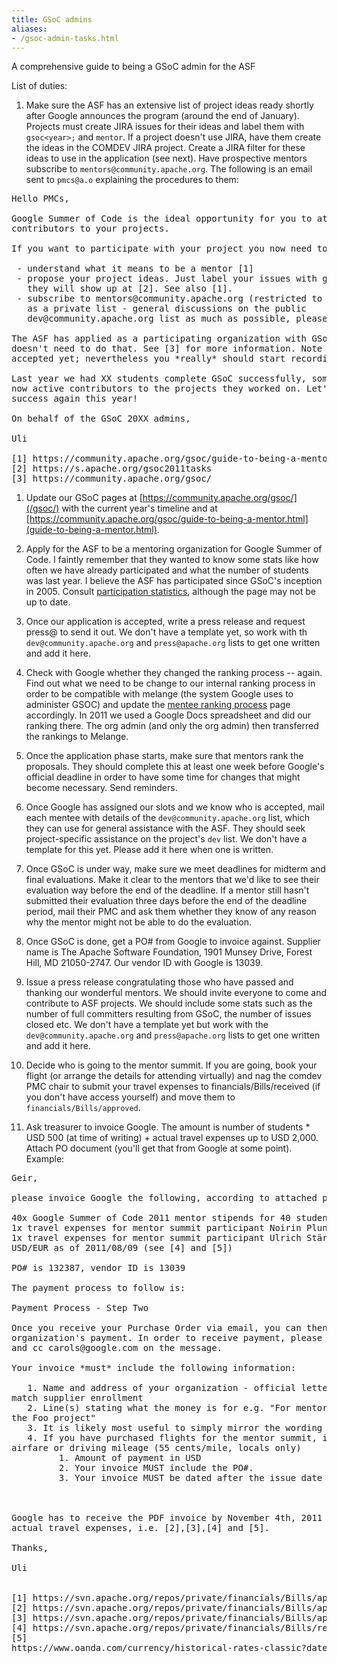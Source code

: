 ```yaml
---
title: GSoC admins
aliases:
- /gsoc-admin-tasks.html
---
```


A comprehensive guide to being a GSoC admin for the ASF

List of duties:

1. Make sure the ASF has an extensive list of project ideas ready shortly after Google announces the
program (around the end of January). Projects must create JIRA issues for their ideas and
label them with `gsoc<year>;` and `mentor`. If a project doesn't use JIRA, have them create the ideas in the COMDEV
JIRA project. Create a JIRA filter for these ideas to use in the application (see next). Have
prospective mentors subscribe to `mentors@community.apache.org`. The following is an email sent to `pmcs@a.o`
explaining the procedures to them:

<pre>
Hello PMCs,

Google Summer of Code is the ideal opportunity for you to attract new
contributors to your projects.

If you want to participate with your project you now need to

 - understand what it means to be a mentor [1]
 - propose your project ideas. Just label your issues with gsoc2023 in JIRA and
   they will show up at [2]. See also [1].
 - subscribe to mentors@community.apache.org (restricted to potential mentors, meant to be used
   as a private list - general discussions on the public
   dev@community.apache.org list as much as possible, please)

The ASF has applied as a participating organization with GSoC, so your project
doesn't need to do that. See [3] for more information. Note that the ASF isn't
accepted yet; nevertheless you *really* should start recording your ideas now.

Last year we had XX students complete GSoC successfully, some of whom are
now active contributors to the projects they worked on. Let's make this a
success again this year!

On behalf of the GSoC 20XX admins,

Uli

[1] https://community.apache.org/gsoc/guide-to-being-a-mentor.html
[2] https://s.apache.org/gsoc2011tasks
[3] https://community.apache.org/gsoc/
</pre>

1. Update our GSoC pages at [https://community.apache.org/gsoc/](/gsoc/) with the
current year's timeline and at [https://community.apache.org/gsoc/guide-to-being-a-mentor.html](guide-to-being-a-mentor.html).

1. Apply for the ASF to be a mentoring organization for Google Summer of Code.
I faintly remember that they wanted to know some stats like how often we have
already participated and what the number of students was last year. I believe
the ASF has participated since GSoC's inception in 2005. Consult [participation statistics](http://community.apache.org/gsoc/experiences.html), although the page may not be up to date.

1. Once our application is accepted, write a press release and
request press@ to send it out. We don't have a template yet, so work
with th `dev@community.apache.org` and `press@apache.org` lists to get one
written and add it here.

1. Check with Google whether they changed the ranking process -- again. Find out
what we need to be change to our internal ranking process in order to be compatible
with melange (the system Google uses to administer GSOC) and update the [mentee ranking process](mentee-ranking-process.html) page
accordingly. In 2011 we used a Google Docs spreadsheet and did our ranking there. The
org admin (and only the org admin) then transferred the rankings to Melange.

1. Once the application phase starts, make sure that mentors rank the proposals. They
should complete this at least one week before Google's official deadline in order to have
some time for changes that might become necessary. Send reminders.

1. Once Google has assigned our slots and we know who is accepted,
mail each mentee with details of the `dev@community.apache.org` list, which they can
use for general assistance with the ASF. They should seek project-specific
assistance on the project's `dev` list. We don't have a
template for this yet. Please add it here when one is written.

1. Once GSoC is under way, make sure we meet deadlines for midterm and final evaluations. Make it clear to the mentors that we'd like to see their evaluation way before
the end of the deadline. If a mentor still hasn't submitted their evaluation three days
before the end of the deadline period, mail their PMC and ask them whether they know of
any reason why the mentor might not be able to do the evaluation.

1. Once GSoC is done, get a PO# from Google to invoice against. Supplier name is The
Apache Software Foundation, 1901 Munsey Drive, Forest Hill, MD 21050-2747. Our vendor ID
with Google is 13039.

1.  Issue a press release congratulating those who have passed and
thanking our wonderful mentors. We should invite everyone to come and
contribute to ASF projects. We should include some stats such as the
number of full committers resulting from GSoC, the number of issues
closed etc. We don't have a template yet but work with the
`dev@community.apache.org` and `press@apache.org` lists to get one written
and add it here.

1. Decide who is going to the mentor summit. If you are going, book your flight (or arrange the details for attending virtually) and
nag the comdev PMC chair to submit your travel expenses to financials/Bills/received (if
you don't have access yourself) and move them to `financials/Bills/approved`.

1. Ask treasurer to invoice Google. The amount is number of students * USD 500 (at time
of writing) + actual travel expenses up to USD 2,000. Attach PO document (you'll get that
from Google at some point). Example:

<pre>
Geir,

please invoice Google the following, according to attached purchase order:

40x Google Summer of Code 2011 mentor stipends for 40 student á USD 500.00 = USD 20,000.00
1x travel expenses for mentor summit participant Noirin Plunkett = USD 743.70 (see [1], [2], [3])
1x travel expenses for mentor summit participant Ulrich Stärk = EUR 834.03 = USD 1190,91 @1.4279
USD/EUR as of 2011/08/09 (see [4] and [5])

PO# is 132387, vendor ID is 13039

The payment process to follow is:

Payment Process - Step Two

Once you receive your Purchase Order via email, you can then bill Google for your mentoring
organization's payment. In order to receive payment, please send a PDF invoice to p2phelp@google.com
and cc carols@google.com on the message.

Your invoice *must* include the following information:

   1. Name and address of your organization - official letterhead is preferred if available, must
match supplier enrollment
   2. Line(s) stating what the money is for e.g. "For mentoring 3 Google Summer of Code students for
the Foo project"
   3. It is likely most useful to simply mirror the wording on the Purchase Order you receive
   4. If you have purchased flights for the mentor summit, invoice only for the amount paid for
airfare or driving mileage (55 cents/mile, locals only)
         1. Amount of payment in USD
         2. Your invoice MUST include the PO#.
         3. Your invoice MUST be dated after the issue date of your PO number



Google has to receive the PDF invoice by November 4th, 2011 and it has to include PDF copies of our
actual travel expenses, i.e. [2],[3],[4] and [5].

Thanks,

Uli


[1] https://svn.apache.org/repos/private/financials/Bills/approved/Noirin-GSoC/README
[2] https://svn.apache.org/repos/private/financials/Bills/approved/Noirin-GSoC/Noirin-GSoC-Amtrak.pdf
[3] https://svn.apache.org/repos/private/financials/Bills/approved/Noirin-GSoC/Noirin-GSoC-Delta.pdf
[4] https://svn.apache.org/repos/private/financials/Bills/received/Uli-GSOC-flights.txt
[5]
https://www.oanda.com/currency/historical-rates-classic?date_fmt=us&date=08/09/11&date1=08/09/11&exch=EUR&exch2=EUR&expr=USD&margin_fixed=0&format=HTML&redirected=1

</pre>
